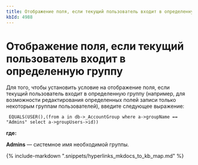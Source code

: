 ```yaml
---
title: Отображение поля, если текущий пользователь входит в определенную группу
kbId: 4988
---
```


# Отображение поля, если текущий пользователь входит в определенную группу

Для того, чтобы установить условие на отображение поля, если текущий пользователь входит в определенную группу (например, для возможности редактирования определенных полей записи только некоторым группам пользователей), введите следующее выражение:

```
 EQUALS(USER(),(from a in db->_AccountGroup where a->groupName == "Admins" select a->groupUsers->id))
```

**где:**

**Admins** — системное имя необходимой группы.

{% include-markdown ".snippets/hyperlinks_mkdocs_to_kb_map.md" %}
